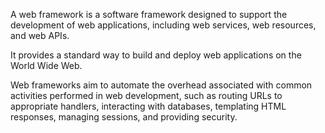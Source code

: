 A web framework is a software framework designed to support the development of web applications, including web services, web resources, and web APIs.

It provides a standard way to build and deploy web applications on the World Wide Web.

Web frameworks aim to automate the overhead associated with common activities performed in web development, such as routing URLs to appropriate handlers, interacting with databases, templating HTML responses, managing sessions, and providing security.

